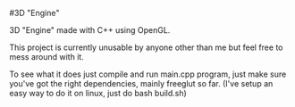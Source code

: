 #3D "Engine"

3D "Engine" made with C++ using OpenGL.

This project is currently unusable by anyone other than me but feel free to mess around with it.

To see what it does just compile and run main.cpp program, just make sure you've got the right dependencies, mainly freeglut so far. (I've setup an easy way to do it on linux, just do bash build.sh)
